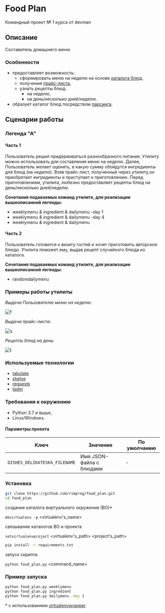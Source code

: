 # Food Plan
Командный проект № 1 курса от devman

## Описание

Составитель домашнего меню


### Особенности

* предоставляет возможность:
    - сформировать меню на неделю на основе [каталога блюд](https://github.com/rimprog/food_plan/wiki/Home/_edit),
    - получения [прайс-листа](https://github.com/rimprog/food_plan/wiki/Home/_edit),
    - узнать рецепты блюд:
        + на неделю,
        + на день/несколько дней/неделю.
* образует каталог блюд посредством [парсинга](https://github.com/rimprog/food_plan/blob/master/README.md).


## Сценарии работы

### Легенда "А"

#### Часть 1
Пользователь решил придерживаться разнообразного питания.
Утилиту можно использовать для составления меню на неделю.
Далее, Пользователь желает оценить, в какую сумму обойдутся ингредиенты
для блюд (на неделю). Взяв прайс-лист, полученный через утилиту,он приобретает 
ингредиенты и приступает к приготовлению.
Перед приготовлением, утилита, любезно предоставляет рецепты блюд на день/несколько дней/неделю.

**Сочетания подаваемых команд утилите, для реализации вышеописанной легенды:**
- weeklymenu & ingredient & dailymenu -day 1
- weeklymenu & ingredient & dailymenu -day 4
- weeklymenu & ingredient & dailymenu


#### Часть 2
Пользователь готовится к визиту гостей и хочет приготовить авторское блюдо.
Утилита поможет ему, выдав рецепт случайного блюда из каталога.

**Сочетания подаваемых команд утилите, для реализации вышеописанной легенды:**
- randomdailymenu


### Примеры работы утилиты

_Выдача Пользователю меню на неделю:_

![f](https://github.com/rimprog/food_plan/blob/I/O_examples/screenshots/dishes_a_week.JPG)

_Выдача прайc-листа:_

![s](https://github.com/rimprog/food_plan/blob/I/O_examples/screenshots/price_list_a_week.JPG)

_Рецепты блюд на день:_

![t](https://github.com/rimprog/food_plan/blob/I/O_examples/screenshots/dishes_a_day.JPG)


### Используемые технологии

* [tabulate](https://pypi.org/project/tabulate/)
* [shelve](https://docs.python.org/3/library/shelve.html)
* [requests](https://docs.python-requests.org/en/master/)
* [tqdm](https://pypi.org/project/tqdm/)


### Требования к окружению

* Python 3.7 и выше,
* Linux/Windows.


#### Параметры проекта

|       Ключ        |     Значение     |   По умолчанию   |
|-------------------|------------------|------------------|
|`DISHES_DELIKATESKA_FILENAME`| Имя JSON-файла с блюдами | - |


### Установка

```bash
git clone https://github.com/rimprog/food_plan.git
cd food_plan
```
создание каталога виртуального окружения (ВО)*

`mkvirtualenv -p` <path> <virtualenv's_name>

связывание каталогов ВО и проекта

`setvirtualenvproject` <virtualenv's_path> <project's_path>
```bash
pip install -r requirements.txt
```
запуск скрипта

`python food_plan.py` <command_name>


### Пример запуска

```bash
python food_plan.py weeklymenu
python food_plan.py ingredient
python food_plan.py dailymenu -day 1
```





\* с использованием [virtualenvwrapper](https://virtualenvwrapper.readthedocs.io/en/latest/index.html)
